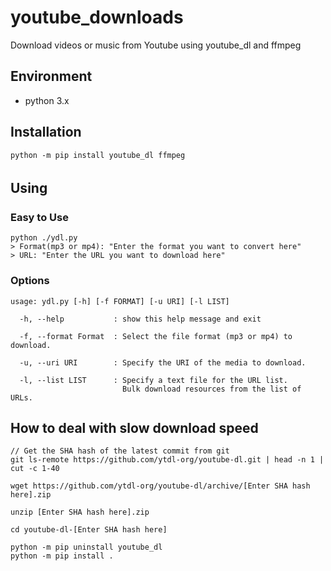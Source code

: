 # youtube_downloads

Download videos or music from Youtube using youtube_dl and ffmpeg

## Environment

- python 3.x

## Installation

```
python -m pip install youtube_dl ffmpeg
```


## Using　

### Easy to Use
```
python ./ydl.py
> Format(mp3 or mp4): "Enter the format you want to convert here"
> URL: "Enter the URL you want to download here"
```

### Options
```
usage: ydl.py [-h] [-f FORMAT] [-u URI] [-l LIST]

  -h, --help           : show this help message and exit

  -f, --format Format  : Select the file format (mp3 or mp4) to download.

  -u, --uri URI        : Specify the URI of the media to download.

  -l, --list LIST      : Specify a text file for the URL list.
                         Bulk download resources from the list of URLs.

```

## How to deal with slow download speed

```
// Get the SHA hash of the latest commit from git
git ls-remote https://github.com/ytdl-org/youtube-dl.git | head -n 1 | cut -c 1-40

wget https://github.com/ytdl-org/youtube-dl/archive/[Enter SHA hash here].zip

unzip [Enter SHA hash here].zip

cd youtube-dl-[Enter SHA hash here]

python -m pip uninstall youtube_dl
python -m pip install .
```
